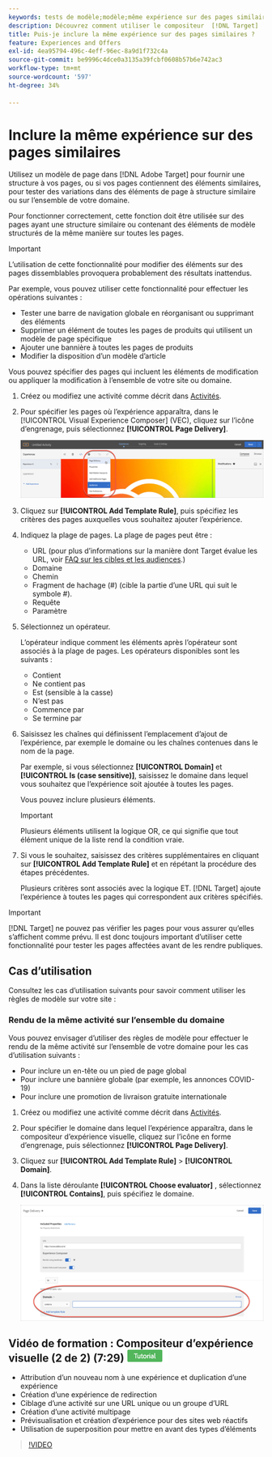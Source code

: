 ```yaml
---
keywords: tests de modèle;modèle;même expérience sur des pages similaires;test de modèles
description: Découvrez comment utiliser le compositeur  [!DNL Target] ’expérience visuelle (VEC) d’Adobe pour inclure la même expérience sur plusieurs pages structurées de manière similaire ou contenant les mêmes éléments de modèle.
title: Puis-je inclure la même expérience sur des pages similaires ?
feature: Experiences and Offers
exl-id: 4ea95794-496c-4eff-96ec-8a9d1f732c4a
source-git-commit: be9996c4dce0a3135a39fcbf0608b57b6e742ac3
workflow-type: tm+mt
source-wordcount: '597'
ht-degree: 34%

---
```


# Inclure la même expérience sur des pages similaires

Utilisez un modèle de page dans [!DNL Adobe Target] pour fournir une structure à vos pages, ou si vos pages contiennent des éléments similaires, pour tester des variations dans des éléments de page à structure similaire ou sur l’ensemble de votre domaine.

Pour fonctionner correctement, cette fonction doit être utilisée sur des pages ayant une structure similaire ou contenant des éléments de modèle structurés de la même manière sur toutes les pages.

>[!IMPORTANT]
>
>L’utilisation de cette fonctionnalité pour modifier des éléments sur des pages dissemblables provoquera probablement des résultats inattendus.

Par exemple, vous pouvez utiliser cette fonctionnalité pour effectuer les opérations suivantes :

* Tester une barre de navigation globale en réorganisant ou supprimant des éléments
* Supprimer un élément de toutes les pages de produits qui utilisent un modèle de page spécifique
* Ajouter une bannière à toutes les pages de produits
* Modifier la disposition d’un modèle d’article

Vous pouvez spécifier des pages qui incluent les éléments de modification ou appliquer la modification à l’ensemble de votre site ou domaine.

1. Créez ou modifiez une activité comme décrit dans [Activités](/help/main/c-activities/activities.md#concept_D317A95A1AB54674BA7AB65C7985BA03).

1. Pour spécifier les pages où l’expérience apparaîtra, dans le [!UICONTROL Visual Experience Composer] (VEC), cliquez sur l’icône d’engrenage, puis sélectionnez **[!UICONTROL Page Delivery]**.

   ![Icône Engrenage > Diffusion de page](/help/main/c-experiences/c-visual-experience-composer/assets/icon-gear.png)

1. Cliquez sur **[!UICONTROL Add Template Rule]**, puis spécifiez les critères des pages auxquelles vous souhaitez ajouter l’expérience.

1. Indiquez la plage de pages. La plage de pages peut être :

   * URL (pour plus d’informations sur la manière dont Target évalue les URL, voir [FAQ sur les cibles et les audiences](/help/main/c-target/c-troubleshooting-targets-and-audiences/troubleshooting-targets-and-audiences.md).)
   * Domaine
   * Chemin
   * Fragment de hachage (#) (cible la partie d’une URL qui suit le symbole #).
   * Requête
   * Paramètre

1. Sélectionnez un opérateur.

   L’opérateur indique comment les éléments après l’opérateur sont associés à la plage de pages. Les opérateurs disponibles sont les suivants :

   * Contient
   * Ne contient pas
   * Est (sensible à la casse)
   * N’est pas
   * Commence par
   * Se termine par

1. Saisissez les chaînes qui définissent l’emplacement d’ajout de l’expérience, par exemple le domaine ou les chaînes contenues dans le nom de la page.

   Par exemple, si vous sélectionnez **[!UICONTROL Domain]** et **[!UICONTROL Is (case sensitive)]**, saisissez le domaine dans lequel vous souhaitez que l’expérience soit ajoutée à toutes les pages.

   Vous pouvez inclure plusieurs éléments.

   >[!IMPORTANT]
   >
   >Plusieurs éléments utilisent la logique OR, ce qui signifie que tout élément unique de la liste rend la condition vraie.

1. Si vous le souhaitez, saisissez des critères supplémentaires en cliquant sur **[!UICONTROL Add Template Rule]** et en répétant la procédure des étapes précédentes.

   Plusieurs critères sont associés avec la logique ET. [!DNL Target] ajoute l’expérience à toutes les pages qui correspondent aux critères spécifiés.

>[!IMPORTANT]
>
> [!DNL Target] ne pouvez pas vérifier les pages pour vous assurer qu’elles s’affichent comme prévu. Il est donc toujours important d’utiliser cette fonctionnalité pour tester les pages affectées avant de les rendre publiques.

## Cas d’utilisation

Consultez les cas d’utilisation suivants pour savoir comment utiliser les règles de modèle sur votre site :

### Rendu de la même activité sur l’ensemble du domaine

Vous pouvez envisager d’utiliser des règles de modèle pour effectuer le rendu de la même activité sur l’ensemble de votre domaine pour les cas d’utilisation suivants :

* Pour inclure un en-tête ou un pied de page global
* Pour inclure une bannière globale (par exemple, les annonces COVID-19)
* Pour inclure une promotion de livraison gratuite internationale

1. Créez ou modifiez une activité comme décrit dans [Activités](/help/main/c-activities/activities.md#concept_D317A95A1AB54674BA7AB65C7985BA03).

1. Pour spécifier le domaine dans lequel l’expérience apparaîtra, dans le compositeur d’expérience visuelle, cliquez sur l’icône en forme d’engrenage, puis sélectionnez **[!UICONTROL Page Delivery]**.

1. Cliquez sur **[!UICONTROL Add Template Rule]** > **[!UICONTROL Domain]**.

1. Dans la liste déroulante **[!UICONTROL Choose evaluator]** , sélectionnez **[!UICONTROL Contains]**, puis spécifiez le domaine.

   ![Le domaine contient](/help/main/c-experiences/c-visual-experience-composer/assets/domain-template-rule.png)

## Vidéo de formation : Compositeur d’expérience visuelle (2 de 2) (7:29) ![Badge du tutoriel](/help/main/assets/tutorial.png)

* Attribution d’un nouveau nom à une expérience et duplication d’une expérience
* Création d’une expérience de redirection
* Ciblage d’une activité sur une URL unique ou un groupe d’URL
* Création d’une activité multipage
* Prévisualisation et création d’expérience pour des sites web réactifs
* Utilisation de superposition pour mettre en avant des types d’éléments

>[!VIDEO](https://video.tv.adobe.com/v/17401)
